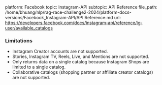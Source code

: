platform: Facebook
topic: Instagram-API
subtopic: API Reference
file_path: /home/bhuang/nlp/rag-race-challenge2-2024/platform-docs-versions/Facebook_Instagram-API/API Reference.md
url: https://developers.facebook.com/docs/instagram-api/reference/ig-user/available_catalogs

### Limitations

* Instagram Creator accounts are not supported.
* Stories, Instagram TV, Reels, Live, and Mentions are not supported.
* Only returns data on a single catalog because Instagram Shops are limited to a single catalog.
* Collaborative catalogs (shopping partner or affiliate creator catalogs) are not supported.